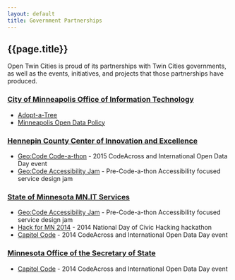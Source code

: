 ```yaml
---
layout: default
title: Government Partnerships 
---
```


## {{page.title}}

Open Twin Cities is proud of its partnerships with Twin Cities governments, as 
well as the events, initiatives, and projects that those partnerships have
produced.

### [City of Minneapolis Office of Information Technology](http://www.ci.minneapolis.mn.us/it/index.htm)

- [Adopt-a-Tree](https://github.com/ballPointPenguin/adopt-a-tree)
- [Minneapolis Open Data Policy](/2014/07/31/minneapolis-passes-open-data-policy/)

### [Hennepin County Center of Innovation and Excellence](http://www.hennepin.us/your-government/open-government/open-government)

- [Geo:Code Code-a-thon](/events/2015/01/16/geocode-codeathon/) - 2015 CodeAcross and International Open Data Day event
- [Geo:Code Accessibility Jam](/events/2015/01/16/geocode-accessibility-jam/) - 
  Pre-Code-a-thon Accessibility focused service design jam

### [State of Minnesota MN.IT Services](http://mn.gov/mnit/)

- [Geo:Code Accessibility Jam](/events/2015/01/16/geocode-accessibility-jam/) - 
  Pre-Code-a-thon Accessibility focused service design jam
- [Hack for MN 2014](/events/2014/06/21/hack-for-mn-2014/) -
  2014 National Day of Civic Hacking hackathon 
- [Capitol Code](/events/2014/02/22/capitol-code/) - 
  2014 CodeAcross and International Open Data Day event

### [Minnesota Office of the Secretary of State](http://www.sos.state.mn.us/)

- [Capitol Code](/events/2014/02/22/capitol-code/) - 
  2014 CodeAcross and International Open Data Day event
